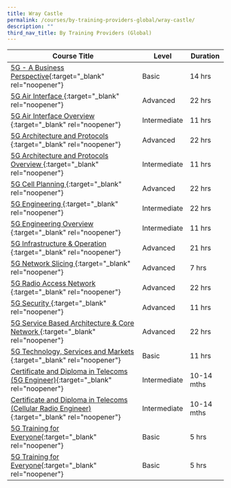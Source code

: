 ```yaml
---
title: Wray Castle
permalink: /courses/by-training-providers-global/wray-castle/
description: ""
third_nav_title: By Training Providers (Global)
---
```

|Course Title  | Level | Duration |
| - | - | - | 
|[5G - A Business Perspective](https://wraycastle.com/collections/5g-technology-training-courses/products/5g-a-business-perspective-training-course){:target="_blank" rel="noopener"} |Basic|14 hrs |
|[5G Air Interface ](https://wraycastle.com/collections/5g-technology-training-courses/products/5g-air-interface-on-demand-training-course){:target="_blank" rel="noopener"} |Advanced|22 hrs |
|[5G Air Interface Overview ](https://wraycastle.com/collections/5g-technology-training-courses/products/5g-air-interface-overview-on-demand-training-course){:target="_blank" rel="noopener"} |Intermediate|11 hrs |
|[5G Architecture and Protocols ](https://wraycastle.com/collections/5g-technology-training-courses/products/5g-architecture-and-protocols-on-demand-training-course){:target="_blank" rel="noopener"} |Advanced|22 hrs |
|[5G Architecture and Protocols Overview ](https://wraycastle.com/collections/5g-technology-training-courses/products/5g-architecture-and-protocols-overview-on-demand-training-course){:target="_blank" rel="noopener"} |Intermediate|11 hrs |
|[5G Cell Planning ](https://wraycastle.com/collections/5g-technology-training-courses/products/5g-cell-planning-on-demand){:target="_blank" rel="noopener"} |Advanced|22 hrs |
|[5G Engineering ](https://wraycastle.com/collections/5g-technology-training-courses/products/5g-engineering-on-demand-training-course){:target="_blank" rel="noopener"} |Intermediate|22 hrs |
|[5G Engineering Overview ](https://wraycastle.com/collections/5g-technology-training-courses/products/5g-engineering-overview-on-demand-training-course){:target="_blank" rel="noopener"} |Intermediate|11 hrs |
|[5G Infrastructure & Operation ](https://wraycastle.com/collections/5g-technology-training-courses/products/5g-infrastructure-and-operation-training-course){:target="_blank" rel="noopener"} |Advanced|21 hrs |
|[5G Network Slicing ](https://wraycastle.com/collections/5g-technology-training-courses/products/5g-network-slicing-training-course){:target="_blank" rel="noopener"} |Advanced|7 hrs |
|[5G Radio Access Network ](https://wraycastle.com/collections/5g-technology-training-courses/products/5g-radio-access-network-on-demand-training-course){:target="_blank" rel="noopener"} |Advanced|22 hrs |
|[5G Security ](https://wraycastle.com/collections/5g-technology-training-courses/products/5g-security-on-demand-training-course){:target="_blank" rel="noopener"} |Advanced|11 hrs |
|[5G Service Based Architecture & Core Network ](https://wraycastle.com/collections/5g-technology-training-courses/products/5g-service-based-architecture-and-core-network-on-demand-training-course){:target="_blank" rel="noopener"} |Advanced|22 hrs |
|[5G Technology, Services and Markets ](https://wraycastle.com/collections/5g-technology-training-courses/products/5g-technologies-services-and-markets-on-demand-training-course){:target="_blank" rel="noopener"} |Basic|11 hrs |
|[Certificate and Diploma in Telecoms (5G Engineer)](https://wraycastle.com/collections/certificate-and-diploma-programmes/products/certificate-and-diploma-in-telecoms-5g-engineer){:target="_blank" rel="noopener"} |Intermediate|10-14 mths |
|[Certificate and Diploma in Telecoms (Cellular Radio Engineer)](https://wraycastle.com/collections/certificate-and-diploma-programmes/products/certificate-and-diploma-in-telecoms-cellular-radio-engineer){:target="_blank" rel="noopener"} |Intermediate|10-14 mths|
|[5G Training for Everyone](https://www.5gworldpro.com/5g-training-for-everyone){:target="_blank" rel="noopener"} |Basic|5 hrs |
|[5G Training for Everyone](https://www.5gworldpro.com/5g-training-for-everyone){:target="_blank" rel="noopener"} |Basic|5 hrs |